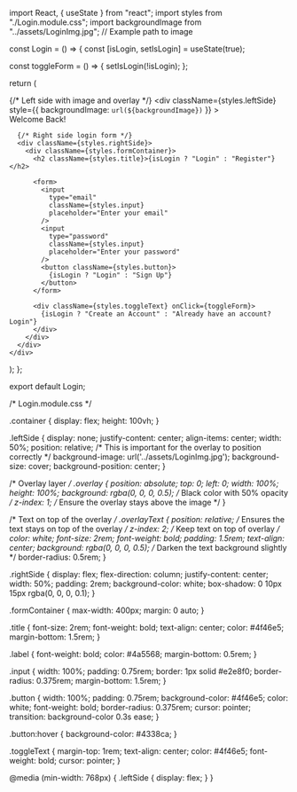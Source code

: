 import React, { useState } from "react";
import styles from "./Login.module.css";
import backgroundImage from "../assets/LoginImg.jpg"; // Example path to image

const Login = () => {
  const [isLogin, setIsLogin] = useState(true);

  const toggleForm = () => {
    setIsLogin(!isLogin);
  };

  return (
    <div className={styles.container}>
      {/* Left side with image and overlay */}
      <div
        className={styles.leftSide}
        style={{ backgroundImage: `url(${backgroundImage})` }}
      >
        <div className={styles.overlay}></div>
        <div className={styles.overlayText}>
          Welcome Back!
        </div>
      </div>

      {/* Right side login form */}
      <div className={styles.rightSide}>
        <div className={styles.formContainer}>
          <h2 className={styles.title}>{isLogin ? "Login" : "Register"}</h2>

          <form>
            <input
              type="email"
              className={styles.input}
              placeholder="Enter your email"
            />
            <input
              type="password"
              className={styles.input}
              placeholder="Enter your password"
            />
            <button className={styles.button}>
              {isLogin ? "Login" : "Sign Up"}
            </button>
          </form>

          <div className={styles.toggleText} onClick={toggleForm}>
            {isLogin ? "Create an Account" : "Already have an account? Login"}
          </div>
        </div>
      </div>
    </div>
  );
};

export default Login;



/* Login.module.css */

.container {
  display: flex;
  height: 100vh;
}

.leftSide {
  display: none;
  justify-content: center;
  align-items: center;
  width: 50%;
  position: relative; /* This is important for the overlay to position correctly */
  background-image: url('../assets/LoginImg.jpg');
  background-size: cover;
  background-position: center;
}

/* Overlay layer */
.overlay {
  position: absolute;
  top: 0;
  left: 0;
  width: 100%;
  height: 100%;
  background: rgba(0, 0, 0, 0.5); /* Black color with 50% opacity */
  z-index: 1; /* Ensure the overlay stays above the image */
}

/* Text on top of the overlay */
.overlayText {
  position: relative; /* Ensures the text stays on top of the overlay */
  z-index: 2; /* Keep text on top of overlay */
  color: white;
  font-size: 2rem;
  font-weight: bold;
  padding: 1.5rem;
  text-align: center;
  background: rgba(0, 0, 0, 0.5); /* Darken the text background slightly */
  border-radius: 0.5rem;
}

.rightSide {
  display: flex;
  flex-direction: column;
  justify-content: center;
  width: 50%;
  padding: 2rem;
  background-color: white;
  box-shadow: 0 10px 15px rgba(0, 0, 0, 0.1);
}

.formContainer {
  max-width: 400px;
  margin: 0 auto;
}

.title {
  font-size: 2rem;
  font-weight: bold;
  text-align: center;
  color: #4f46e5;
  margin-bottom: 1.5rem;
}

.label {
  font-weight: bold;
  color: #4a5568;
  margin-bottom: 0.5rem;
}

.input {
  width: 100%;
  padding: 0.75rem;
  border: 1px solid #e2e8f0;
  border-radius: 0.375rem;
  margin-bottom: 1.5rem;
}

.button {
  width: 100%;
  padding: 0.75rem;
  background-color: #4f46e5;
  color: white;
  font-weight: bold;
  border-radius: 0.375rem;
  cursor: pointer;
  transition: background-color 0.3s ease;
}

.button:hover {
  background-color: #4338ca;
}

.toggleText {
  margin-top: 1rem;
  text-align: center;
  color: #4f46e5;
  font-weight: bold;
  cursor: pointer;
}

@media (min-width: 768px) {
  .leftSide {
    display: flex;
  }
}

